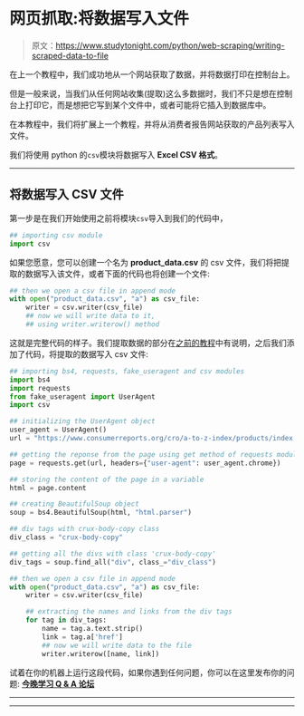 # 网页抓取:将数据写入文件

> 原文：<https://www.studytonight.com/python/web-scraping/writing-scraped-data-to-file>

在上一个教程中，我们成功地从一个网站获取了数据，并将数据打印在控制台上。

但是一般来说，当我们从任何网站收集(提取)这么多数据时，我们不只是想在控制台上打印它，而是想把它写到某个文件中，或者可能将它插入到数据库中。

在本教程中，我们将扩展上一个教程，并将从消费者报告网站获取的产品列表写入文件。

我们将使用 python 的`csv`模块将数据写入 **Excel CSV 格式**。

* * *

## 将数据写入 CSV 文件

第一步是在我们开始使用之前将模块`csv`导入到我们的代码中，

```py
## importing csv module
import csv 
```

如果您愿意，您可以创建一个名为 **product_data.csv** 的 csv 文件，我们将把提取的数据写入该文件，或者下面的代码也将创建一个文件:

```py
## then we open a csv file in append mode
with open("product_data.csv", "a") as csv_file:
    writer = csv.writer(csv_file)
    ## now we will write data to it,
    ## using writer.writerow() method 
```

这就是完整代码的样子。我们提取数据的部分在[之前的教程](web-scraping-practical-example-1)中有说明，之后我们添加了代码，将提取的数据写入 csv 文件:

```py
## importing bs4, requests, fake_useragent and csv modules
import bs4
import requests
from fake_useragent import UserAgent
import csv

## initializing the UserAgent object
user_agent = UserAgent()
url = "https://www.consumerreports.org/cro/a-to-z-index/products/index.htm"

## getting the reponse from the page using get method of requests module
page = requests.get(url, headers={"user-agent": user_agent.chrome})

## storing the content of the page in a variable
html = page.content

## creating BeautifulSoup object
soup = bs4.BeautifulSoup(html, "html.parser")

## div tags with crux-body-copy class
div_class = "crux-body-copy"

## getting all the divs with class 'crux-body-copy'
div_tags = soup.find_all("div", class_="div_class")

## then we open a csv file in append mode
with open("product_data.csv", "a") as csv_file:
    writer = csv.writer(csv_file)

    ## extracting the names and links from the div tags
    for tag in div_tags:
        name = tag.a.text.strip()
        link = tag.a['href']
        ## now we will write data to the file
        writer.writerow([name, link])
```

试着在你的机器上运行这段代码，如果你遇到任何问题，你可以在这里发布你的问题: [**今晚学习 Q & A 论坛**](/studyroom)

* * *

* * *